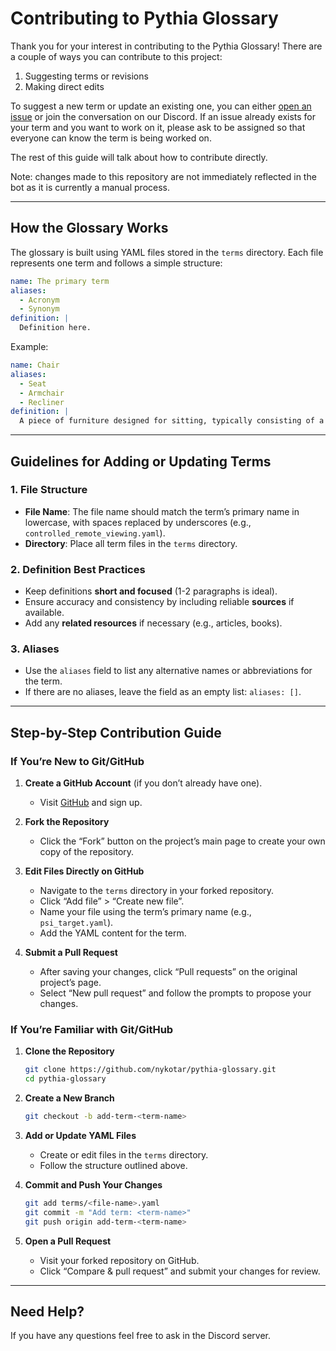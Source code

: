 # Contributing to Pythia Glossary

Thank you for your interest in contributing to the Pythia Glossary! There are a couple of ways you can contribute to this project:

1. Suggesting terms or revisions
2. Making direct edits

To suggest a new term or update an existing one, you can either [open an issue](https://github.com/nykotar/pythia-glossary/issues/new) or join the conversation on our Discord. If an issue already exists for your term and you want to work on it, please ask to be assigned so that everyone can know the term is being worked on.

The rest of this guide will talk about how to contribute directly.

Note: changes made to this repository are not immediately reflected in the bot as it is currently a manual process.

---

## **How the Glossary Works**

The glossary is built using YAML files stored in the `terms` directory. Each file represents one term and follows a simple structure:

```yaml
name: The primary term
aliases:
  - Acronym
  - Synonym
definition: |
  Definition here.
```
  
Example:
```yaml
name: Chair
aliases:
  - Seat
  - Armchair
  - Recliner
definition: |
  A piece of furniture designed for sitting, typically consisting of a backrest, seat, and legs, often with armrests.
```

---

## Guidelines for Adding or Updating Terms

### 1. **File Structure**
- **File Name**: The file name should match the term’s primary name in lowercase, with spaces replaced by underscores (e.g., `controlled_remote_viewing.yaml`).
- **Directory**: Place all term files in the `terms` directory.

### 2. **Definition Best Practices**
- Keep definitions **short and focused** (1-2 paragraphs is ideal).
- Ensure accuracy and consistency by including reliable **sources** if available.
- Add any **related resources** if necessary (e.g., articles, books).

### 3. **Aliases**
- Use the `aliases` field to list any alternative names or abbreviations for the term.
- If there are no aliases, leave the field as an empty list: `aliases: []`.

---

## Step-by-Step Contribution Guide

### If You’re New to Git/GitHub

1. **Create a GitHub Account** (if you don’t already have one).
   - Visit [GitHub](https://github.com/) and sign up.

2. **Fork the Repository**
   - Click the “Fork” button on the project’s main page to create your own copy of the repository.

3. **Edit Files Directly on GitHub**
   - Navigate to the `terms` directory in your forked repository.
   - Click “Add file” > “Create new file”.
   - Name your file using the term’s primary name (e.g., `psi_target.yaml`).
   - Add the YAML content for the term.

4. **Submit a Pull Request**
   - After saving your changes, click “Pull requests” on the original project’s page.
   - Select “New pull request” and follow the prompts to propose your changes.

### If You’re Familiar with Git/GitHub

1. **Clone the Repository**
   ```bash
   git clone https://github.com/nykotar/pythia-glossary.git
   cd pythia-glossary
   ```

2. **Create a New Branch**
   ```bash
   git checkout -b add-term-<term-name>
   ```

3. **Add or Update YAML Files**
   - Create or edit files in the `terms` directory.
   - Follow the structure outlined above.

4. **Commit and Push Your Changes**
   ```bash
   git add terms/<file-name>.yaml
   git commit -m "Add term: <term-name>"
   git push origin add-term-<term-name>
   ```

5. **Open a Pull Request**
   - Visit your forked repository on GitHub.
   - Click “Compare & pull request” and submit your changes for review.

---

## **Need Help?**

If you have any questions feel free to ask in the Discord server.

